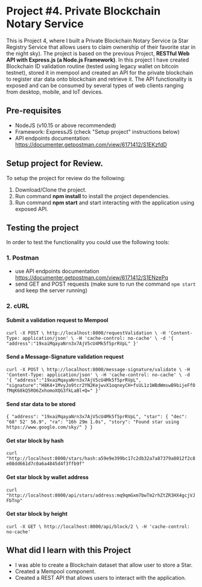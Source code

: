 # Project #4. Private Blockchain Notary Service

This is Project 4, where I built a Private Blockchain Notary Service (a Star Registry Service that allows users to claim ownership of their favorite star in the night sky). The project is based on the previous Project, **RESTful Web API with Express.js (a Node.js Framework)**. In this project I have created Blockchain ID validation routine (tested using legacy wallet on bitcoin testnet), stored it in mempool and created an API for the private blockchain to register star data onto blockchain and retrieve it. The API functionality is exposed and can be consumed by several types of web clients ranging from desktop, mobile, and IoT devices.

## Pre-requisites

* NodeJS (v10.15 or above recommended)
* Framework: ExpressJS (check "Setup project" instructions below)
* API endpoints documentation: https://documenter.getpostman.com/view/6171412/S1EKzfdD

## Setup project for Review.

To setup the project for review do the following:
1. Download/Clone the project.
2. Run command __npm install__ to install the project dependencies.
3. Run command __npm start__ and start interacting with the application using exposed API.

## Testing the project

In order to test the functionality you could use the following tools:

### 1. Postman
* use API endpoints documentation https://documenter.getpostman.com/view/6171412/S1ENzePq
* send GET and POST requests (make sure to run the command `npm start` and keep the server running)

### 2. cURL
#### Submit a validation request to Mempool
`
curl -X POST \
  http://localhost:8000/requestValidation \
  -H 'Content-Type: application/json' \
  -H 'cache-control: no-cache' \
  -d '{
    "address":"19xaiMqayaNrn3x7AjV5cU4Mk5f5prRVpL"
}'
`

#### Send a Message-Signature validation request
`
curl -X POST \
  http://localhost:8000/message-signature/validate \
  -H 'Content-Type: application/json' \
  -H 'cache-control: no-cache' \
  -d '{
    "address":"19xaiMqayaNrn3x7AjV5cU4Mk5f5prRVpL",
    "signature":"H8K4+1MvyJo9tcr2YN2KejwvX1oqneyCH+fsUL1z1WBdWmswB9bijeFfOfMqK68kQ5RO6ZxhomoXQG3fkLaBl+Q="
}'
`

#### Send star data to be stored
`
{
"address": "19xaiMqayaNrn3x7AjV5cU4Mk5f5prRVpL",
    "star": {
      "dec": "68° 52' 56.9",
      "ra": "16h 29m 1.0s",
      "story": "Found star using https://www.google.com/sky/"
    }
}
`

#### Get star block by hash
`
curl "http://localhost:8000/stars/hash:a59e9e399bc17c2db32a7a87379a8012f2c8e08dd661d7c0a6a4845d4f3ffb9f"
`

#### Get star block by wallet address
`
curl "http://localhost:8000/api/stars/address:mq9qmGxm7bwTm2rhZtZR3HX4gcjVJFbTnp"
`

#### Get star block by height
`curl -X GET \
  http://localhost:8000/api/block/2 \
  -H 'cache-control: no-cache'
`

## What did I learn with this Project

* I was able to create a Blockchain dataset that allow user to store a Star.
* Created a Mempool component.
* Created a REST API that allows users to interact with the application.
